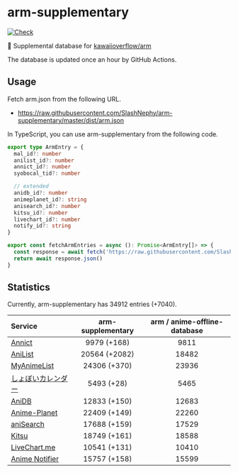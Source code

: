 # arm-supplementary

[![Check](https://github.com/SlashNephy/arm-supplementary/actions/workflows/check-node.yml/badge.svg)](https://github.com/SlashNephy/arm-supplementary/actions/workflows/check-node.yml)

💊 Supplemental database for [kawaiioverflow/arm](https://github.com/kawaiioverflow/arm)

The database is updated once an hour by GitHub Actions.

## Usage

Fetch arm.json from the following URL.

- https://raw.githubusercontent.com/SlashNephy/arm-supplementary/master/dist/arm.json

In TypeScript, you can use arm-supplementary from the following code.

```TypeScript
export type ArmEntry = {
  mal_id?: number
  anilist_id?: number
  annict_id?: number
  syobocal_tid?: number

  // extended
  anidb_id?: number
  animeplanet_id?: string
  anisearch_id?: number
  kitsu_id?: number
  livechart_id?: number
  notify_id?: string
}

export const fetchArmEntries = async (): Promise<ArmEntry[]> => {
  const response = await fetch('https://raw.githubusercontent.com/SlashNephy/arm-supplementary/master/dist/arm.json')
  return await response.json()
}
```

## Statistics

Currently, arm-supplementary has 34912 entries (+7040).

| Service                                     | arm-supplementary | arm / anime-offline-database |
| :------------------------------------------ | :---------------: | :--------------------------: |
| [Annict](https://annict.com)                |    9979 (+168)    |             9811             |
| [AniList](https://anilist.co)               |   20564 (+2082)   |            18482             |
| [MyAnimeList](https://myanimelist.net)      |   24306 (+370)    |            23936             |
| [しょぼいカレンダー](https://cal.syoboi.jp) |    5493 (+28)     |             5465             |
| [AniDB](https://anidb.net)                  |   12833 (+150)    |            12683             |
| [Anime-Planet](https://anime-planet.com)    |   22409 (+149)    |            22260             |
| [aniSearch](https://anisearch.com)          |   17688 (+159)    |            17529             |
| [Kitsu](https://kitsu.io)                   |   18749 (+161)    |            18588             |
| [LiveChart.me](https://livechart.me)        |   10541 (+131)    |            10410             |
| [Anime Notifier](https://notify.moe)        |   15757 (+158)    |            15599             |

